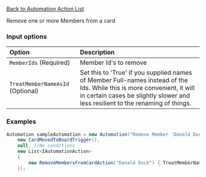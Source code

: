 [Back to Automation Action List](Automation-Engine#actions)

Remove one or more Members from a card

### Input options
| Option| Description |
|:---|:---|
| `MemberIds` (Required) | Member Id's to remove | 
| `TreatMemberNameAsId` (Optional)| Set this to 'True' if you supplied names of Member Full-names instead of the Ids. While this is more convenient, it will in certain cases be slightly slower and less resilient to the renaming of things. | 

### Examples

```cs
Automation sampleAutomation = new Automation("Remove Member 'Donald Duck' when the card is moved to board from another",
    new CardMovedToBoardTrigger(),
    null, //No conditions
    new List<IAutomationAction>
    {
        new RemoveMembersFromCardAction("Donald Duck") { TreatMemberNameAsId = true }
    });
```